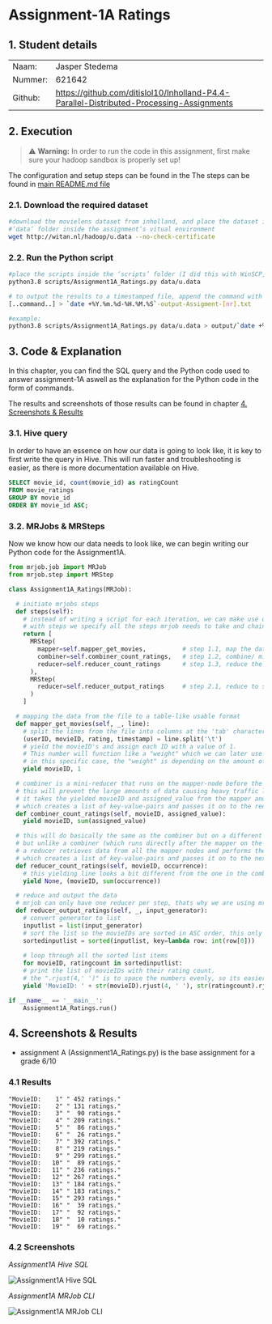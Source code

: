 # **Assignment-1A Ratings**

## <a name="1."></a>**1. Student details**

|        |                                                                                          |
|:-------|:-----------------------------------------------------------------------------------------|
|Naam:   |Jasper Stedema                                                                            |
|Nummer: |621642                                                                                    |
|Github: |<https://github.com/ditislol10/Inholland-P4.4-Parallel-Distributed-Processing-Assignments>|

## <a name="2."></a>**2. Execution**

> :warning: **Warning:** In order to run the code in this assignment, first make sure your hadoop sandbox is properly set up!

The configuration and setup steps can be found in the The steps can be found in [main README.md file](<../Assignment-1#2-prerequisites>)

### <a name="2.1."></a>**2.1. Download the required dataset**

```bash
#download the movielens dataset from inholland, and place the dataset in the 
#‘data’ folder inside the assignment’s vitual environment
wget http://witan.nl/hadoop/u.data --no-check-certificate
```

### <a name="2.2."></a>**2.2. Run the Python script**

```bash
#place the scripts inside the ‘scripts’ folder (I did this with WinSCP, but you are free to do it your own way) and run the python scripts
python3.8 scripts/Assignment1A_Ratings.py data/u.data

# to output the results to a timestamped file, append the command with the following line:
[..command..] > `date +%Y.%m.%d-%H.%M.%S`-output-Assigment-[nr].txt

#example:
python3.8 scripts/Assignment1A_Ratings.py data/u.data > output/`date +%Y.%m.%d-%H.%M.%S`MRJob-output-Assigment-A.txt
```

## <a name="3."></a>**3. Code & Explanation**

In this chapter, you can find the SQL query and the Python code used to answer assignment-1A aswell as the explanation for the Python code in the form of commands.

The results and screenshots of those results can be found in chapter [4. Screenshots & Results](#4.)

### <a name="3.1."></a>**3.1. Hive query**

In order to have an essence on how our data is going to look like,
it is key to first write the query in Hive. This will run faster and troubleshooting is easier,
as there is more documentation available on Hive.

```sql
SELECT movie_id, count(movie_id) as ratingCount
FROM movie_ratings
GROUP BY movie_id
ORDER BY movie_id ASC;
```

### <a name="3.2."></a>**3.2. MRJobs & MRSteps**

Now we know how our data needs to look like, we can begin writing our Python code for the Assignment1A.

```python
from mrjob.job import MRJob
from mrjob.step import MRStep

class Assignment1A_Ratings(MRJob):
```

```python
  # initiate mrjobs steps
  def steps(self):
    # instead of writing a script for each iteration, we can make use of steps.
    # with steps we specify all the steps mrjob needs to take and chain them together
    return [
      MRStep(
        mapper=self.mapper_get_movies,          # step 1.1, map the data
        combiner=self.combiner_count_ratings,   # step 1.2, combine/ mini-reduce the data
        reducer=self.reducer_count_ratings      # step 1.3, reduce the data
      ),
      MRStep( 
        reducer=self.reducer_output_ratings     # step 2.1, reduce to show the workings of multi-step jobs
      ) 
    ]
```

```python
  # mapping the data from the file to a table-like usable format
  def mapper_get_movies(self, _, line):
    # split the lines from the file into columns at the 'tab' character and assign a header to the columns 
    (userID, movieID, rating, timestamp) = line.split('\t')
    # yield the movieID's and assign each ID with a value of 1. 
    # This number will function like a "weight" which we can later use to count and evaluate the movieID's,
    # in this specific case, the "weight" is depending on the amount of ratings per row, which is 1.
    yield movieID, 1
```

```python
  # combiner is a mini-reducer that runs on the mapper-node before the data is being send over the network,
  # this will prevent the large amounts of data causing heavy traffic load or congestion (more effecive in larger datasets)
  # it takes the yielded movieID and assigned_value from the mapper and sums the assigned_values up for each reccuring movieID
  # which creates a list of key-value-pairs and passes it on to the reducer
  def combiner_count_ratings(self, movieID, assigned_value):
    yield movieID, sum(assigned_value)
```

```python
  # this will do basically the same as the combiner but on a different level
  # but unlike a combiner (which runs directly after the mapper on the same node before the data is being send over the network),
  # a reducer retrieves data from all the mapper nodes and performs the same actions as the combiner, so sum up all the assigned_values for the reccuring movieIDs within the list.
  # which creates a list of key-value-pairs and passes it on to the next step
  def reducer_count_ratings(self, movieID, occurrence):
    # this yielding line looks a bit different from the one in the combiner, as we need to send the key-value-pair list to the next step, rather than to the next part of a step.
    yield None, (movieID, sum(occurrence))
```

```python
  # reduce and output the data
  # mrjob can only have one reducer per step, thats why we are using mrstep to create multi-step jobs
  def reducer_output_ratings(self, _, input_generator):
    # convert generator to list
    inputlist = list(input_generator)
    # sort the list so the movieIDs are sorted in ASC order, this only works when the ID is cast to int, otherwise you're in for a whole bunch of shenanigans 😅
    sortedinputlist = sorted(inputlist, key=lambda row: int(row[0]))
      
    # loop through all the sorted list items
    for movieID, ratingcount in sortedinputlist:
    # print the list of movieIDs with their rating count.
    # the ".rjust(4,' ')" is to space the numbers evenly, so its easier to read.
    yield 'MovieID: ' + str(movieID).rjust(4, ' '), str(ratingcount).rjust(4, ' ') + ' ratings.'
```

```python
if __name__ == '__main__':
    Assignment1A_Ratings.run()
```

## <a name="4."></a>**4. Screenshots & Results**

- assignment A (Assignment1A_Ratings.py) is the base assignment for a grade 6/10

### <a name="4.1."></a>**4.1 Results**

```Text
"MovieID:    1" " 452 ratings."
"MovieID:    2" " 131 ratings."
"MovieID:    3" "  90 ratings."
"MovieID:    4" " 209 ratings."
"MovieID:    5" "  86 ratings."
"MovieID:    6" "  26 ratings."
"MovieID:    7" " 392 ratings."
"MovieID:    8" " 219 ratings."
"MovieID:    9" " 299 ratings."
"MovieID:   10" "  89 ratings."
"MovieID:   11" " 236 ratings."
"MovieID:   12" " 267 ratings."
"MovieID:   13" " 184 ratings."
"MovieID:   14" " 183 ratings."
"MovieID:   15" " 293 ratings."
"MovieID:   16" "  39 ratings."
"MovieID:   17" "  92 ratings."
"MovieID:   18" "  10 ratings."
"MovieID:   19" "  69 ratings."
```

### <a name="4.2."></a>**4.2 Screenshots**

_Assignment1A Hive SQL_

![Assignment1A Hive SQL](Screenshots/Assignment1A_HIVE.png "Assignment1A Hive SQL")

_Assignment1A MRJob CLI_

![Assignment1A MRJob CLI](Screenshots/Assignment1A_MRJOB_CLI.png "Assignment1A MRJob CLI")
